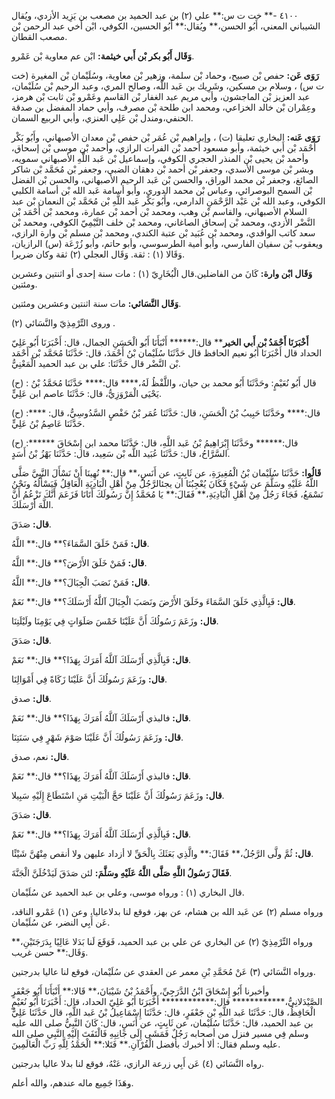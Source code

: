 ٤١٠٠ -** خت ت س:** علي (٢) بن عبد الحميد بن مصعب بن يَزِيد الأزدي، ويُقال الشيباني المعني، أَبُو الحسن،** ويُقال:** أَبُو الحسين، الكوفي، ابْن أخي عبد الرحمن بْن مصعب القطان.

**وَقَال أَبُو بكر بْن أَبي خيثمة:** ابْن عم معاوية بْن عَمْرو.

**رَوَى عَن:** حفص بْن صبيح، وحماد بْن سلمة، وزهير بْن معاوية، وسُلَيْمان بْن المغيرة (خت ت س) ، وسلام بن مسكين، وشَرِيك بن عَبد اللَّه، وصالح المري، وعبد الرحيم بْن سُلَيْمان، عبد العزيز بْن الماجشون، وأبي مريم عبد الغفار بْن القاسم وعَمْرو بْن ثابت بْن هرمز، وعِمْران بْن خالد الخزاعي، ومحمد ابن طلحة بْن مصرف، وأبي حماد المفضل بن صدقة الحنفي،ومندل بْن عَلِي العنزي، وأبي الربيع السمان.

**رَوَى عَنه:** البخاري تعليقا (ت) ، وإبراهيم بْن عُمَر بْن حفص بْن معدان الأصبهاني، وأَبُو بَكْر أَحْمَد بْن أَبي خيثمة، وأبو مسعود أحمد بْن الفرات الرازي، وأحمد بْن موسى بْن إسحاق، وأحمد بْن يحيى بْن المنذر الحجري الكوفي، وإسماعيل بْن عَبد اللَّهِ الأصبهاني سمويه، وبشر بْن موسى الأسدي، وجعفر بْن أحمد بْن دهقان الضبي، وجعفر بْن مُحَمَّد بْن شاكر الصائغ، وجعفر بْن محمد الوراق، والحسن بْن عَبد الرحيم الأصبهاني، والحسن بْن الفضل بْن السمح البوصرائي، وعباس بْن محمد الدوري، وأبو أسامة عَبد الله بْن أسامة الكلبي الكوفي، وعبد الله بْن عَبْد الرَّحْمَنِ الدارمي، وأَبُو بَكْر عَبد اللَّهِ بْن مُحَمَّد بْن النعمان بْن عبد السلام الأصبهاني، والقاسم بْن وهب، ومحمد بْن أحمد بْن عمارة، ومحمد بْن أَحْمَد بْن النَّضْر الأزدي، ومحمد بْن إسحاق الصاغاني، ومحمد بْن خلف التَّيْمِيّ الكوفي، ومحمد بْن سعد كاتب الواقدي، ومحمد بْن عُبَيد بْن عتبة الكندي، ومحمد بْن مسلم بْن وارة الرازي، ويعقوب بْن سفيان الفارسي، وأبو أمية الطرسوسي، وأبو حاتم، وأبو زُرْعَة (س) الرازيان، وَقَالا (١) : ثقة. وَقَال العجلي (٢) ثقة وكان ضريرا.

**وَقَال ابْن وارة:** كَانَ من الفاضلين.قال الْبُخَارِيّ (١) : مات سنة إحدى أو اثنتين وعشرين ومئتين.

**وَقَال النَّسَائي:** مات سنة اثنتين وعشرين ومئتين.

وروى التِّرْمِذِيّ والنَّسَائي (٢) .

**أَخْبَرَنَا أَحْمَدُ بْن أَبي الخير**** قال:****** أَنْبَأَنَا أَبُو الْحَسَنِ الجمال، قال: أَخْبَرَنَا أَبُو عَلِيّ الحداد قال أَخْبَرَنَا أَبُو نعيم الحافظ قال حَدَّثَنَا سُلَيْمان بْنُ أَحْمَدَ، قال: حَدَّثَنَا مُحَمَّد بْن أَحْمَد بْن النَّضْر قال حَدَّثَنَا: علي بن عبد الحميد الْمَعْنِيُّ.

(ح) : قال أَبُو نُعَيْمٍ: وحَدَّثَنَا أَبُو محمد بن حيان، واللَّفْظُ لَهُ،**** قال:**** حَدَّثَنَا مُحَمَّدُ بْنُ يَحْيَى الْمَرْوَزِيُّ، قال: حَدَّثَنَا عاصم ابن عَلِيٍّ.

(ح) :**** قال:**** وحَدَّثَنَا حَبِيبُ بْنُ الْحَسَنِ، قال: حَدَّثَنَا عُمَر بْنُ حَفْصٍ السَّدُوسِيُّ، قال: حَدَّثَنَا عَاصِمُ بْنُ عَلِيٍّ.

(ح) :****** قال:****** وحَدَّثَنَا إِبْرَاهِيمُ بْنُ عَبد اللَّهِ، قال: حَدَّثَنَا محمد ابن إِسْحَاقَ السَّرَّاحُ، قال: حَدَّثَنَا عُبَيد اللَّه بْن سَعِيد، قال: حَدَّثَنَا بَهْزُ بْنُ أَسَدٍ.

**قَالُوا:** حَدَّثَنَا سُلَيْمان بْنُ الْمُغِيرَةِ، عن ثَابِتٍ، عن أَنَسٍ،** قال:** نُهِينَا أَنْ نَسْأَلَ النَّبِيَّ صَلَّى اللَّهُ عَلَيْهِ وسَلَّمَ عن شَيْءٍ فَكَانَ يُعْجِبُنَا أن يجئالرَّجُلُ مِنْ أَهْلِ الْبَادِيَةِ الْعَاقِلُ فَيَسْأَلُهُ ونَحْنُ نَسْمَعُ، فَجَاءَ رَجُلٌ مِنْ أَهْلِ الْبَادِيَةِ،** فَقَالَ:** يَا مُحَمَّدُ إِنَّ رَسُولَكَ أَتَانَا فَزَعَمَ أَنَّكَ تَزْعُمُ أَنَّ اللَّهَ أَرْسَلَكَ.

**قال:** صَدَقَ.

**قال:** فَمَنْ خَلَقَ السَّمَاءَ؟** قال:** اللَّهُ.

**قال:** فَمَنْ خَلَقَ الأَرْضَ؟** قال:** اللَّهُ.

**قال:** فَمَنْ نَصَبَ الْجِبَالَ؟** قال:** اللَّهُ.

**قال:** فَبِالَّذِي خَلَقَ السَّمَاءَ وخَلَقَ الأَرْضَ ونَصَبَ الْجِبَالَ آللَّهُ أَرْسَلَكَ؟** قال:** نَعَمْ.

**قال:** وزَعَمَ رَسُولُكَ أَنَّ عَلَيْنَا خَمْسَ صَلَوَاتٍ فِي يَوْمِنَا ولَيْلَتِنَا.

**قال:** صَدَقَ.

**قال:** فَبِالَّذِي أَرْسَلَكَ آللَّهُ أَمَرَكَ بِهَذَا؟** قال:** نَعَمْ.

**قال:** وزَعَمَ رَسُولُكَ أَنَّ عَلَيْنَا زَكَاةً فِي أَمْوَالِنَا.

**قال:** صدق.

**قال:** فالبذي أَرْسَلَكَ آللَّهُ أَمَرَكَ بِهَذَا؟** قال:** نَعَمْ.

**قال:** وزَعَمَ رَسُولُكَ أَنَّ عَلَيْنَا صَوْمَ شَهْرٍ فِي سَنَتِنَا.

**قال:** نعم، صدق.

**قال:** فالبذي أَرْسَلَكَ آللَّهُ أَمَرَكَ بِهَذَا؟** قال:** نَعَمْ.

**قال:** وزَعَمَ رَسُولُكَ أَنَّ عَلَيْنَا حَجَّ الْبَيْتِ مَنِ اسْتَطَاعَ إِلَيْهِ سَبِيلا.

**قال:** صَدَقَ.

**قال:** فَبِالَّذِي أَرْسَلَكَ آللَّهُ أَمَرَكَ بِهَذَا؟** قال:** نَعَمْ.

**قال:** ثُمَّ ولَّى الرَّجُلُ،** فَقَالَ:** والَّذِي بَعَثَكَ بِالْحَقِّ لا أزداد عليهن ولا أنقص مِنْهُنَّ شَيْئًا.

**فَقَالَ رَسُولُ اللَّهِ صَلَّى اللَّهُ عَلَيْهِ وسَلَّمَ:** لئن صَدَقَ لَيَدْخُلَنَّ الْجَنَّةَ.

قال البخاري (١) : ورواه موسى، وعلي بن عبد الحميد عن سُلَيْمان.

ورواه مسلم (٢) عن عَبد الله بن هشام، عن بهز، فوقع لنا بدلاعاليا، وعن (١) عَمْرو الناقد، عَن أَبِي النضر، عن سُلَيْمان.

ورواه التِّرْمِذِيّ (٢) عن البخاري عن علي بن عبد الحميد، فَوَقَعَ لَنا بَدَلا عَالِيًا بِدَرَجَتَيْنِ،** وَقَال:** حسن غريب.

ورواه النَّسَائي (٣) عَنْ مُحَمَّدِ بْنِ معمر عن العقدي عن سُلَيْمان، فوقع لنا عاليا بدرجتين.

وأخبرنا أَبُو إِسْحَاقَ ابْنُ الدَّرَجِيِّ، وأَحْمَدُ بْنُ شَيْبَانَ،** قَالا:** أَنْبَأَنَا أَبُو جَعْفَرٍ الصَّيْدَلانِيُّ،************ قال:************ أَخْبَرَنَا أَبُو عَلِيّ الحداد، قال: أَخْبَرَنَا أَبُو نُعَيْمٍ الْحَافِظُ، قال: حَدَّثَنَا عَبد اللَّهِ بْن جَعْفَرٍ، قال: حَدَّثَنَا إِسْمَاعِيلُ بْنُ عَبد اللَّهِ، قال حَدَّثَنَا عَلِيٌّ بن عبد الحميد، قال: حَدَّثَنَا سُلَيْمان، عن ثَابِتٍ، عن أَنَسٍ، قال: كَانَ النَّبِيُّ صلى الله عليه وسلم فِي مسير فنزل من أصحابه رَجُلٌ فَمَشَى إِلَى جَانِبِهِ فَالْتَفَتَ إِلَيْهِ النَّبِي صلى الله عليه وسلم فقال: ألا أخبرك بأفضل الْقُرْآنِ.** فَتَلا:** الْحَمْدُ لِلَّهِ رَبِّ الْعَالَمِينَ.

رواه النَّسَائي (٤) عَن أَبِي زرعة الرازي، عَنْهُ، فوقع لنا بدلا عاليا بدرجتين.

وهَذَا جَمِيع ماله عندهم، والله أعلم.